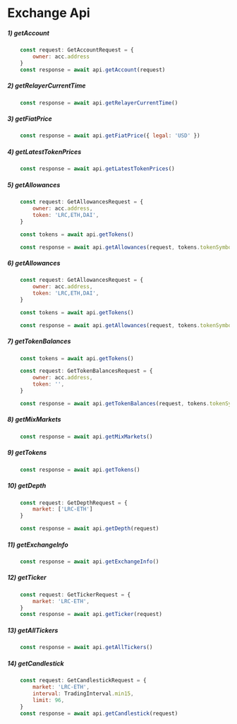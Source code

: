 # Exchange Api

##### 1) getAccount

```javascript
    const request: GetAccountRequest = {
        owner: acc.address
    }
    const response = await api.getAccount(request)
```

##### 2) getRelayerCurrentTime

```javascript
    const response = await api.getRelayerCurrentTime()
```

##### 3) getFiatPrice

```javascript
    const response = await api.getFiatPrice({ legal: 'USD' })
```

##### 4) getLatestTokenPrices

```javascript
    const response = await api.getLatestTokenPrices()
```

##### 5) getAllowances

```javascript
    const request: GetAllowancesRequest = {
        owner: acc.address,
        token: 'LRC,ETH,DAI',
    }

    const tokens = await api.getTokens()

    const response = await api.getAllowances(request, tokens.tokenSymbolMap)
```

##### 6) getAllowances

```javascript
    const request: GetAllowancesRequest = {
        owner: acc.address,
        token: 'LRC,ETH,DAI',
    }

    const tokens = await api.getTokens()

    const response = await api.getAllowances(request, tokens.tokenSymbolMap)
```

##### 7) getTokenBalances

```javascript
    const tokens = await api.getTokens()

    const request: GetTokenBalancesRequest = {
        owner: acc.address,
        token: '',
    }

    const response = await api.getTokenBalances(request, tokens.tokenSymbolMap)
```

##### 8) getMixMarkets

```javascript
    const response = await api.getMixMarkets()
```

##### 9) getTokens

```javascript
    const response = await api.getTokens()
```

##### 10) getDepth

```javascript
    const request: GetDepthRequest = {
        market: ['LRC-ETH']
    }

    const response = await api.getDepth(request)
```

##### 11) getExchangeInfo

```javascript
    const response = await api.getExchangeInfo()
```

##### 12) getTicker

```javascript
    const request: GetTickerRequest = {
        market: 'LRC-ETH',
    }
    const response = await api.getTicker(request)
```

##### 13) getAllTickers

```javascript
    const response = await api.getAllTickers()
```

##### 14) getCandlestick

```javascript
    const request: GetCandlestickRequest = {
        market: 'LRC-ETH',
        interval: TradingInterval.min15,
        limit: 96,
    }
    const response = await api.getCandlestick(request)
```
